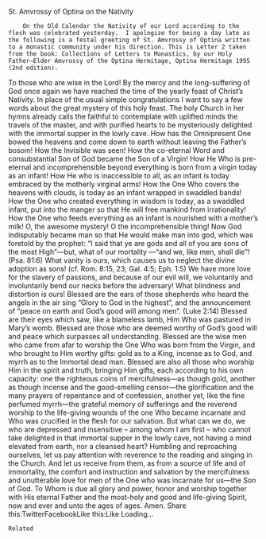 St. Amvrossy of Optina on the Nativity

		On the Old Calendar the Nativity of our Lord according to the flesh was celebrated yesterday.  I apologize for being a day late as the following is a festal greeting of St. Amvrossy of Optina written to a monastic community under his direction. This is Letter 2 taken from the book: Collections of Letters to Monastics, by our Holy Father–Elder Amvrossy of the Optina Hermitage, Optina Hermitage 1995 (2nd edition).
To those who are wise in the Lord!
By the mercy and the long-suffering of God once again we have reached the time of the yearly feast of Christ’s Nativity. In place of the usual simple congratulations I want to say a few words about the great mystery of this holy feast. The holy Church in her hymns already calls the faithful to contemplate with uplifted minds the travels of the master, and with purified hearts to be mysteriously delighted with the immortal supper in the lowly cave. How has the Omnipresent One bowed the heavens and come down to earth without leaving the Father’s bosom! How the Invisible was seen! How the co-eternal Word and consubstantial Son of God became the Son of a Virgin! How He Who is pre-eternal and incomprehensible beyond everything is born from a virgin today as an infant! How He who is inaccessible to all, as an infant is today embraced by the motherly virginal arms! How the One Who covers the heavens with clouds, is today as an infant wrapped in swaddled bands! How the One who created everything in wisdom is today, as a swaddled infant, put into the manger so that He will free mankind from irrationality! How the One who feeds everything as an infant is nourished with a mother’s milk! O, the awesome mystery! O the incomprehensible thing! Now God indisputably became man so that He would make man into god, which was foretold by the prophet: “I said that ye are gods and all of you are sons of the most High”—but, what of our mortality —“and we, like men, shall die”! (Psa. 81:6) What vanity is ours, which causes us to neglect the divine adoption as sons! (cf. Rom. 8:15, 23; Gal. 4:5; Eph. 1:5)
We have more love for the slavery of passions, and because of our evil will, we voluntarily and involuntarily bend our necks before the adversary! What blindness and distortion is ours! Blessed are the ears of those shepherds who heard the angels in the air sing “Glory to God in the highest”, and the announcement of “peace on earth and God’s good will among men”. (Luke 2:14) Blessed are their eyes which saw, like a blameless lamb, Him Who was pastured in Mary’s womb. Blessed are those who are deemed worthy of God’s good will and peace which surpasses all understanding. Blessed are the wise men who came from afar to worship the One Who was born from the Virgin, and who brought to Him worthy gifts: gold as to a King, incense as to God, and myrrh as to the Immortal dead man. Blessed are also all those who worship Him in the spirit and truth, bringing Him gifts, each according to his own
capacity: one the righteous coins of mercifulness—as though gold, another as though incense and the good-smelling censor—the glorification and the many prayers of repentance and of confession, another yet, like the fine perfumed myrrh—the grateful memory of sufferings and the reverend worship to the life-giving wounds of the one Who became incarnate and Who was crucified in the flesh for our
salvation.
But what can we do, we who are depressed and insensitive – among whom I am first – who cannot take delighted in that immortal supper in the lowly cave, not having a mind elevated from earth, nor a cleansed heart? Humbling and reproaching ourselves, let us pay attention with reverence to the reading and singing in the Church. And let us receive from them, as from a source of life and of immortality, the comfort and instruction and salvation by the mercifulness and unutterable love for men of the One who was incarnate for us—the Son of God. To Whom is due all glory and power, honor and worship together with His eternal Father and the most-holy and good and life-giving Spirit, now and ever
and unto the ages of ages. Amen.
Share this:TwitterFacebookLike this:Like Loading...

	Related
			